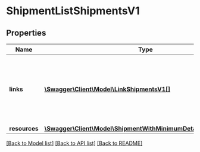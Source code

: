 # ShipmentListShipmentsV1

## Properties
Name | Type | Description | Notes
------------ | ------------- | ------------- | -------------
**links** | [**\Swagger\Client\Model\LinkShipmentsV1[]**](LinkShipmentsV1.md) | Contains one single link, which can be used as pointer for Cursor-based pagination. | [optional] 
**resources** | [**\Swagger\Client\Model\ShipmentWithMinimumDetailsShipmentsV1[]**](ShipmentWithMinimumDetailsShipmentsV1.md) |  | [optional] 

[[Back to Model list]](../../README.md#documentation-for-models) [[Back to API list]](../../README.md#documentation-for-api-endpoints) [[Back to README]](../../README.md)

